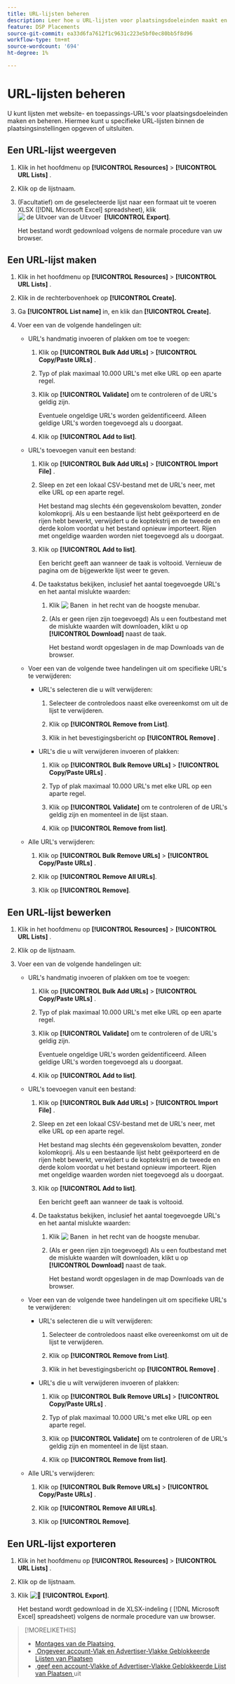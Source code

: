 ```yaml
---
title: URL-lijsten beheren
description: Leer hoe u URL-lijsten voor plaatsingsdoeleinden maakt en beheert.
feature: DSP Placements
source-git-commit: ea33d6fa7612f1c9631c223e5bf0ec80bb5f8d96
workflow-type: tm+mt
source-wordcount: '694'
ht-degree: 1%

---
```


# URL-lijsten beheren

U kunt lijsten met website- en toepassings-URL&#39;s voor plaatsingsdoeleinden maken en beheren. Hiermee kunt u specifieke URL-lijsten binnen de plaatsingsinstellingen opgeven of uitsluiten.

## Een URL-lijst weergeven

1. Klik in het hoofdmenu op **[!UICONTROL Resources]** > **[!UICONTROL URL Lists]** .

1. Klik op de lijstnaam.

1. (Facultatief) om de geselecteerde lijst naar een formaat uit te voeren XLSX ([!DNL Microsoft Excel] spreadsheet), klik ![&#x200B; de Uitvoer van de Uitvoer &#x200B;](/help/dsp/assets/export.png " ") **[!UICONTROL Export]**.

   Het bestand wordt gedownload volgens de normale procedure van uw browser.

## Een URL-lijst maken

1. Klik in het hoofdmenu op **[!UICONTROL Resources]** > **[!UICONTROL URL Lists]** .

1. Klik in de rechterbovenhoek op **[!UICONTROL Create].**

1. Ga **[!UICONTROL List name]** in, en klik dan **[!UICONTROL Create].**

1. Voer een van de volgende handelingen uit:

   * URL&#39;s handmatig invoeren of plakken om toe te voegen:

      1. Klik op **[!UICONTROL Bulk Add URLs]** > **[!UICONTROL Copy/Paste URLs]** .

      1. Typ of plak maximaal 10.000 URL&#39;s met elke URL op een aparte regel.

      1. Klik op **[!UICONTROL Validate]** om te controleren of de URL&#39;s geldig zijn.

         Eventuele ongeldige URL&#39;s worden geïdentificeerd. Alleen geldige URL&#39;s worden toegevoegd als u doorgaat.

      1. Klik op **[!UICONTROL Add to list]**.

   * URL&#39;s toevoegen vanuit een bestand:

      1. Klik op **[!UICONTROL Bulk Add URLs]** > **[!UICONTROL Import File]** .

      1. Sleep en zet een lokaal CSV-bestand met de URL&#39;s neer, met elke URL op een aparte regel.

         Het bestand mag slechts één gegevenskolom bevatten, zonder kolomkoprij. Als u een bestaande lijst hebt geëxporteerd en de rijen hebt bewerkt, verwijdert u de koptekstrij en de tweede en derde kolom voordat u het bestand opnieuw importeert. Rijen met ongeldige waarden worden niet toegevoegd als u doorgaat.

      1. Klik op **[!UICONTROL Add to list]**.

         Een bericht geeft aan wanneer de taak is voltooid. Vernieuw de pagina om de bijgewerkte lijst weer te geven.

      1. De taakstatus bekijken, inclusief het aantal toegevoegde URL&#39;s en het aantal mislukte waarden:

         1. Klik ![&#x200B; Banen &#x200B;](/help/dsp/assets/downloads.png) in het recht van de hoogste menubar.

         1. (Als er geen rijen zijn toegevoegd) Als u een foutbestand met de mislukte waarden wilt downloaden, klikt u op **[!UICONTROL Download]** naast de taak.

            Het bestand wordt opgeslagen in de map Downloads van de browser.

   * Voer een van de volgende twee handelingen uit om specifieke URL&#39;s te verwijderen:

      * URL&#39;s selecteren die u wilt verwijderen:

         1. Selecteer de controledoos naast elke overeenkomst om uit de lijst te verwijderen.

         1. Klik op **[!UICONTROL Remove from List]**.

         1. Klik in het bevestigingsbericht op **[!UICONTROL Remove]** .

      * URL&#39;s die u wilt verwijderen invoeren of plakken:

         1. Klik op **[!UICONTROL Bulk Remove URLs]** > **[!UICONTROL Copy/Paste URLs]** .

         1. Typ of plak maximaal 10.000 URL&#39;s met elke URL op een aparte regel.

         1. Klik op **[!UICONTROL Validate]** om te controleren of de URL&#39;s geldig zijn en momenteel in de lijst staan.

         1. Klik op **[!UICONTROL Remove from list]**.

   * Alle URL&#39;s verwijderen:

      1. Klik op **[!UICONTROL Bulk Remove URLs]** > **[!UICONTROL Copy/Paste URLs]** .

      1. Klik op **[!UICONTROL Remove All URLs]**.

      1. Klik op **[!UICONTROL Remove]**.

## Een URL-lijst bewerken

1. Klik in het hoofdmenu op **[!UICONTROL Resources]** > **[!UICONTROL URL Lists]** .

1. Klik op de lijstnaam.

1. Voer een van de volgende handelingen uit:

   * URL&#39;s handmatig invoeren of plakken om toe te voegen:

      1. Klik op **[!UICONTROL Bulk Add URLs]** > **[!UICONTROL Copy/Paste URLs]** .

      1. Typ of plak maximaal 10.000 URL&#39;s met elke URL op een aparte regel.

      1. Klik op **[!UICONTROL Validate]** om te controleren of de URL&#39;s geldig zijn.

         Eventuele ongeldige URL&#39;s worden geïdentificeerd. Alleen geldige URL&#39;s worden toegevoegd als u doorgaat.

      1. Klik op **[!UICONTROL Add to list]**.

   * URL&#39;s toevoegen vanuit een bestand:

      1. Klik op **[!UICONTROL Bulk Add URLs]** > **[!UICONTROL Import File]** .

      1. Sleep en zet een lokaal CSV-bestand met de URL&#39;s neer, met elke URL op een aparte regel.

         Het bestand mag slechts één gegevenskolom bevatten, zonder kolomkoprij. Als u een bestaande lijst hebt geëxporteerd en de rijen hebt bewerkt, verwijdert u de koptekstrij en de tweede en derde kolom voordat u het bestand opnieuw importeert. Rijen met ongeldige waarden worden niet toegevoegd als u doorgaat.

      1. Klik op **[!UICONTROL Add to list]**.

         Een bericht geeft aan wanneer de taak is voltooid.

      1. De taakstatus bekijken, inclusief het aantal toegevoegde URL&#39;s en het aantal mislukte waarden:

         1. Klik ![&#x200B; Banen &#x200B;](/help/dsp/assets/downloads.png) in het recht van de hoogste menubar.

         1. (Als er geen rijen zijn toegevoegd) Als u een foutbestand met de mislukte waarden wilt downloaden, klikt u op **[!UICONTROL Download]** naast de taak.

            Het bestand wordt opgeslagen in de map Downloads van de browser.

   * Voer een van de volgende twee handelingen uit om specifieke URL&#39;s te verwijderen:

      * URL&#39;s selecteren die u wilt verwijderen:

         1. Selecteer de controledoos naast elke overeenkomst om uit de lijst te verwijderen.

         1. Klik op **[!UICONTROL Remove from List]**.

         1. Klik in het bevestigingsbericht op **[!UICONTROL Remove]** .

      * URL&#39;s die u wilt verwijderen invoeren of plakken:

         1. Klik op **[!UICONTROL Bulk Remove URLs]** > **[!UICONTROL Copy/Paste URLs]** .

         1. Typ of plak maximaal 10.000 URL&#39;s met elke URL op een aparte regel.

         1. Klik op **[!UICONTROL Validate]** om te controleren of de URL&#39;s geldig zijn en momenteel in de lijst staan.

         1. Klik op **[!UICONTROL Remove from list]**.

   * Alle URL&#39;s verwijderen:

      1. Klik op **[!UICONTROL Bulk Remove URLs]** > **[!UICONTROL Copy/Paste URLs]** .

      1. Klik op **[!UICONTROL Remove All URLs]**.

      1. Klik op **[!UICONTROL Remove]**.

## Een URL-lijst exporteren

1. Klik in het hoofdmenu op **[!UICONTROL Resources]** > **[!UICONTROL URL Lists]** .

1. Klik op de lijstnaam.

1. Klik ![&#128279;](/help/dsp/assets/export.png " Uitvoer van de Uitvoer van 0&rbrace; ") **[!UICONTROL Export]**.

   Het bestand wordt gedownload in de XLSX-indeling ( [!DNL Microsoft Excel] spreadsheet) volgens de normale procedure van uw browser.

>[!MORELIKETHIS]
>
>* [&#x200B; Montages van de Plaatsing &#x200B;](/help/dsp/campaign-management/placements/placement-settings.md)
>* [&#x200B; Ongeveer account-Vlak en Advertiser-Vlakke Geblokkeerde Lijsten van Plaatsen &#x200B;](/help/dsp/admin/blocked-sites-list-about.md)
>* [&#x200B; geef een account-Vlakke of Advertiser-Vlakke Geblokkeerde Lijst van Plaatsen &#x200B;](/help/dsp/admin/blocked-sites-list-edit.md) uit
